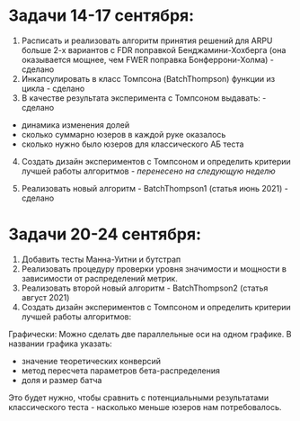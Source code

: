 # Задачи 14-17 сентября:

1. Расписать и реализовать алгоритм принятия решений для ARPU больше 2-х вариантов
с FDR поправкой Бенджамини-Хохберга (она оказывается мощнее, чем FWER поправка 
Бонферрони-Холма) - сделано
2. Инкапсулировать в класс Томпсона (BatchThompson) функции из цикла - сделано 
3. В качестве результата эксперимента с Томпсоном выдавать: - сделано
 - динамика изменения долей
 - сколько суммарно юзеров в каждой руке оказалось
 - сколько нужно было юзеров для классического АБ теста

4. Создать дизайн экспериментов с Томпсоном и определить критерии 
лучшей работы алгоритмов - *перенесено на следующую неделю*

5. Реализовать новый алгоритм - BatchThompson1 (статья июнь 2021) - сделано

# Задачи 20-24 сентября:
1. Добавить тесты Манна-Уитни и бутстрап 
2. Реализовать процедуру проверки уровня значимости и мощности в зависимости от 
распределений метрик.
3. Реализовать второй новый алгоритм - BatchThompson2 (статья август 2021)
4. Создать дизайн экспериментов с Томпсоном и определить критерии 
лучшей работы алгоритмов:

Графически:
Можно сделать две параллельные оси на одном графике. В названии графика указать:
- значение теоретических конверсий
- метод пересчета параметров бета-распределения
- доля и размер батча 
 
Это будет нужно, чтобы сравнить с потенциальными результатами классического теста - 
насколько меньше юзеров нам потребовалось.


